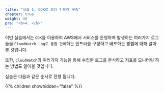 ```yaml
---
title: "실습 1, CDK로 로깅 인프라 구축"
chapter: true
weight: 40
pre: "<b>4. </b>"
---
```


이번 실습에서는 `CDK`를 이용하여 AWS에서 서비스를 운영하며 발생하는 여러가지 로그들을 `CloudWatch Log로 통합 관리`하는 인프라를 구성하고 배포하는 방법에 대해 알아볼 것입니다.

또한, `CloudWatch`의 여러가지 기능을 통해 수집한 로그를 분석하고 지표를 모니터링 하는 방법도 알아볼 것입니다.

실습은 다음과 같은 순서로 진행 됩니다.

{{% children showhidden="false" %}}

